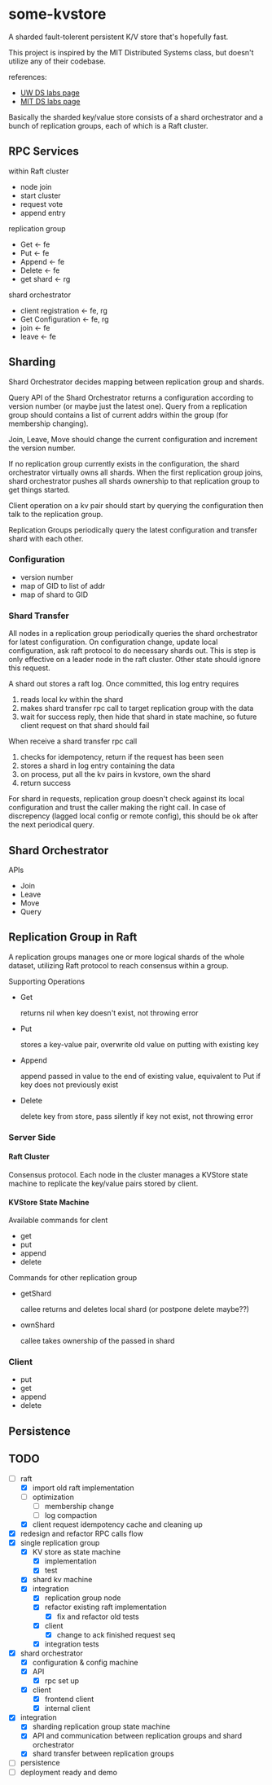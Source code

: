 # some-kvstore
A sharded fault-tolerent persistent K/V store that's hopefully fast.

This project is inspired by the MIT Distributed Systems class, but doesn't utilize any of their codebase.

references:
- [UW DS labs page](https://gitlab.cs.washington.edu/dwoos/452-labs/-/wikis/home)
- [MIT DS labs page](http://nil.csail.mit.edu/6.824/2015/index.html)

Basically the sharded key/value store consists of a shard orchestrator and a bunch of replication groups, each of which is a Raft cluster.

## RPC Services

within Raft cluster
- node join
- start cluster
- request vote
- append entry

replication group
- Get <- fe
- Put <- fe
- Append <- fe
- Delete <- fe
- get shard <- rg

shard orchestrator
- client registration <- fe, rg
- Get Configuration <- fe, rg
- join <- fe
- leave <- fe

## Sharding

Shard Orchestrator decides mapping between replication group and shards.

Query API of the Shard Orchestrator returns a configuration according to version number (or maybe just the latest one). Query from a replication group should contains a list of current addrs within the group (for membership changing).

Join, Leave, Move should change the current configuration and increment the version number.

If no replication group currently exists in the configuration, the shard orchestrator virtually owns all shards. When the first replication group joins, shard orchestrator pushes all shards ownership to that replication group to get things started.

Client operation on a kv pair should start by querying the configuration then talk to the replication group.

Replication Groups periodically query the latest configuration and transfer shard with each other.

### Configuration

- version number
- map of GID to list of addr
- map of shard to GID

### Shard Transfer

All nodes in a replication group periodically queries the shard orchestrator for latest configuration. On configuration change, update local configuration, ask raft protocol to do necessary shards out. This is step is only effective on a leader node in the raft cluster. Other state should ignore this request.

A shard out stores a raft log. Once committed, this log entry requires

1. reads local kv within the shard
2. makes shard transfer rpc call to target replication group with the data
3. wait for success reply, then hide that shard in state machine, so future client request on that shard should fail

When receive a shard transfer rpc call

1. checks for idempotency, return if the request has been seen
2. stores a shard in log entry containing the data
3. on process, put all the kv pairs in kvstore, own the shard
4. return success

For shard in requests, replication group doesn't check against its local configuration and trust the caller making the right call. In case of discrepency (lagged local config or remote config), this should be ok after the next periodical query.

## Shard Orchestrator

APIs

- Join
- Leave
- Move
- Query

## Replication Group in Raft

A replication groups manages one or more logical shards of the whole dataset, utilizing Raft protocol to reach consensus within a group.

Supporting Operations
- Get

    returns nil when key doesn't exist, not throwing error

- Put

    stores a key-value pair, overwrite old value on putting with existing key

- Append

    append passed in value to the end of existing value, equivalent to Put if key does not previously exist

- Delete

    delete key from store, pass silently if key not exist, not throwing error

### Server Side

#### Raft Cluster
Consensus protocol. Each node in the cluster manages a KVStore state machine to replicate the key/value pairs stored by client.

#### KVStore State Machine
Available commands for clent
- get
- put
- append
- delete

Commands for other replication group
- getShard

    callee returns and deletes local shard (or postpone delete maybe??)

- ownShard

    callee takes ownership of the passed in shard

### Client
- put
- get
- append
- delete

## Persistence

## TODO
- [ ] raft
    - [x] import old raft implementation
    - [ ] optimization
        - [ ] membership change
        - [ ] log compaction
    - [x] client request idempotency cache and cleaning up
- [x] redesign and refactor RPC calls flow
- [x] single replication group
    - [x] KV store as state machine
        - [x] implementation
        - [x] test
    - [x] shard kv machine
    - [x] integration
        - [x] replication group node
        - [x] refactor existing raft implementation
            - [x] fix and refactor old tests
        - [x] client
            - [x] change to ack finished request seq
        - [x] integration tests
- [x] shard orchestrator
    - [x] configuration & config machine
    - [x] API
        - [x] rpc set up
    - [x] client
        - [x] frontend client
        - [x] internal client
- [x] integration
    - [x] sharding replication group state machine
    - [x] API and communication between replication groups and shard orchestrator
    - [x] shard transfer between replication groups
- [ ] persistence
- [ ] deployment ready and demo